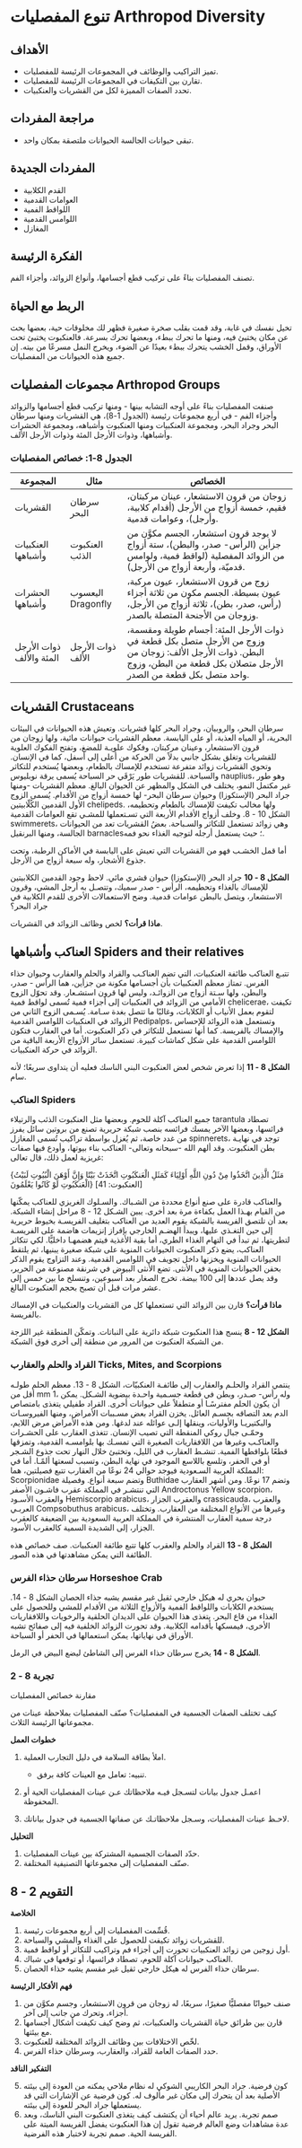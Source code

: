 # تنوع المفصليات Arthropod Diversity

## الأهداف

- تميز التراكيب والوظائف في المجموعات الرئيسة للمفصليات.
- تقارن بين التكيفات في المجموعات الرئيسة للمفصليات.
- تحدد الصفات المميزة لكل من القشريات والعنكبيات.

## مراجعة المفردات

- تبقى حيوانات الجالسة الحيوانات ملتصقة بمكان واحد.

## المفردات الجديدة

- القدم الكلابية
- العوامات القدمية
- اللواقط الفمية
- اللوامس القدمية
- المغازل

## الفكرة الرئيسة

تصنف المفصليات بناءً على تركيب قطع أجسامها، وأنواع الزوائد، وأجزاء الفم.

## الربط مع الحياة

تخيل نفسك في غابة، وقد قمت بقلب صخرة صغيرة فظهر لك مخلوقات حية، بعضها بحث عن مكان يختبئ فيه، ومنها ما تحرك ببطء، وبعضها تحرك بسرعة. فالعنكبوت يختبئ تحت الأوراق، وقمل الخشب يتحرك ببطء بعيدًا عن الضوء، ويخرج النمل مسرعًا من بيته. إن جميع هذه الحيوانات من المفصليات.

## مجموعات المفصليات Arthropod Groups

صنفت المفصليات بناءً على أوجه التشابه بينها - ومنها تركيب قطع أجسامها والزوائد وأجزاء الفم - في أربع مجموعات رئيسة (الجدول 1-8)، هي القشريات ومنها سرطان البحر وجراد البحر، ومجموعة العنكبيات ومنها العنكبوت وأشباهه، ومجموعة الحشرات وأشباهها، وذوات الأرجل المئة وذوات الأرجل الألف.

### الجدول 8-1: خصائص المفصليات

| المجموعة                 | مثال              | الخصائص                                                                                                                                                                      |
| ------------------------ | ----------------- | ---------------------------------------------------------------------------------------------------------------------------------------------------------------------------- |
| القشريات                 | سرطان البحر       | زوجان من قرون الاستشعار، عينان مركبتان، فقيم، خمسة أزواج من الأرجل (أقدام كلابية، وأرجل)، وعوامات قدمية.                                                                     |
| العنكبيات وأشباهها       | العنكبوت الذئب    | لا يوجد قرون استشعار، الجسم مكوَّن من جزأين (الرأس- صدر، والبطن)، ستة أزواج من الزوائد المفصلية (لواقط فمية، ولوامس قدميّة، وأربعة أزواج من الأرجل).                         |
| الحشرات وأشباهها         | اليعسوب Dragonfly | زوج من قرون الاستشعار، عيون مركبة، عيون بسيطة. الجسم مكون من ثلاثة أجزاء (رأس، صدر، بطن)، ثلاثة أزواج من الأرجل، وزوجان من الأجنحة المتصلة بالصدر.                           |
| ذوات الأرجل المئة والألف | ذوات الأرجل الألف | ذوات الأرجل المئة: أجسام طويلة ومقسمة، وزوج من الأرجل متصل بكل قطعة في البطن. ذوات الأرجل الألف: زوجان من الأرجل متصلان بكل قطعة من البطن، وزوج واحد متصل بكل قطعة من الصدر. |

## القشريات Crustaceans

سرطان البحر، والروبيان، وجراد البحر كلها قشريات. وتعيش هذه الحيوانات في البيئات البحرية، أو المياه العذبة، أو على اليابسة. معظم القشريات حيوانات مائية، ولها زوجان من قرون الاستشعار، وعينان مركبتان، وفكوك علويـة للمضغ، وتفتح الفكوك العلوية للقشريات وتغلق بشكل جانبي بدلاً من الحركة من أعلى إلى أسفل، كما في الإنسان. وتحوي القشريات زوائد متفرعة تستخدم للإمساك بالطعام، وبعضها يُستخدم للتكاثر والسباحة.
للقشريات طور يَرْقَي حر السباحة يُسمى يرقة نوبليوس nauplius، وهو طور غير مكتمل النمو، يختلف في الشكل والمظهر عن الحيوان البالغ. معظم القشريات -ومنها جراد البحر (الإستكوزا) وحيوان سرطان البحر- لها خمسة أزواج من الأقدام. يُسمى الزوج الأول القدمين الكُلّابيتين chelipeds. ولها مخالب تكيفت للإمساك بالطعام وتحطيمه، الشكل 10 - 8. وخلف أزواج الأقدام الأربعة التي تسـتعملها للمشـي تقع العوامات القدمية swimmerets، وهي زوائد تستعمل للتكاثر والسـباحة. بعضُ القشريات تعد من الحيوانات الجالسة، ومنها البرنقيل barnacles؛ حيث يستعمل أرجله لتوجيه الغذاء نحو فمه.

أما قمل الخشـب فهو من القشريات التي تعيش على اليابسة في الأماكن الرطبة، وتحت جذوع الأشجار، وله سبعة أزواج من الأرجل.

**الشكل 8 - 10** جراد البحر (الإستكوزا) حيوان قشري مائي. لاحظ وجود القدمين الكلابيتين للإمساك بالغذاء وتحطيمه، الرأس - صدر سميك، وتتصـل به أرجل المشي، وقرون الاستشعار، ويتصل بالبطن عوامات قدمية. وضح الاستعمالات الأخرى للقدم الكلابية في جراد البحر؟

**ماذا قرأت؟** لخص وظائف الزوائد في القشريات.

## العناكب وأشباهها Spiders and their relatives

تتبـع العناكب طائفة العنكبيات، التي تضم العناكـب والقراد والحلم والعقارب وحيوان حذاء الفرس. تمتاز معظم العنكبيات بأن أجسـامها مكونة من جزأين، هما الرأس - صدر، والبطن، ولها سـتة أزواج من الزوائـد، وليس لها قرون استشـعار. وقد تحوّل الزوج الأمامي من الزوائد في العنكبيات إلى أجزاء فمية تُسمى لواقط فمية chelicerae، تكيفت لتقوم بعمل الأنياب أو الكلابات، وغالبًا ما تتصل بغدة سـامة. يُسـمى الزوج الثاني من الزوائد في العنكبيات اللوامس القدمية Pedipalps، وتستعمل هذه الزوائد للإحساس والإمساك بالفريسة. كما أنها تستعمل للتكاثر في ذكر العنكبوت. أما في العقارب فتكون اللوامس القدمية على شكل كماشات كبيرة. تستعمل سائر الأزواج الأربعة الباقية من الزوائد في حركة العنكبيات.

**الشكل 8 - 11** إذا تعرض شخص لعض العنكبوت البني الناسك فعليه أن يتداوى سريعًا؛ لأنه سام.

### العناكب Spiders

جميع العناكب آكلة للحوم. وبعضها مثل العنكبوت الذئب والرتيلاء tarantula تصطاد فرائسها، وبعضها الآخر يمسك فرائسه بنصب شبكة حريرية تصنع من بروتين سائل يفرز من غدد خاصة، ثم يُغزل بواسطة تراكيب تُسمى المغازل spinnerets، توجد في نهايـة بطن العنكبوت. وقد ألهم الله -سبحانه وتعالى- العناكب بناء بيوتها، وأودع فيها صفات غريزية لعمل ذلك، قال تعالى:

{مَثَلُ الَّذِينَ اتَّخَذُوا مِنْ دُونِ اللَّهِ أَوْلِيَاءَ كَمَثَلِ الْعَنكَبُوتِ اتَّخَذَتْ بَيْتًا وَإِنَّ أَوْهَنَ الْبُيُوتِ لَبَيْتُ الْعَنكَبُوتِ لَوْ كَانُوا يَعْلَمُونَ} [العنكبوت: 41]

والعناكب قادرة على صنع أنواع محددة من الشـباك. والسـلوك الغريزي للعناكب يمكّنها من القيام بهـذا العمل بكفاءة مرة بعد أخرى. يبين الشـكل 12 - 8 مراحل إنشاء الشبكة. بعد أن تلتصق الفريسة بالشبكة يقوم العديد من العناكب بتغليف الفريسـة بخيوط حريرية إلى حين التغـذي عليها، ويبدأ الهضـم الخارجي بإفراز إنزيمات هاضمة على الفريسـة لتطريتها، ثم تبدأ في التهام الغذاء الطري، أما بقية الأغذية فيتم هضمهـا داخليًّا. لكي تتكاثر العناكب، يضع ذكر العنكبوت الحيوانات المنوية على شبكة صغيرة يبنيها، ثم يلتقط الحيوانات المنوية ويخزنها داخل تجويف في اللوامس القدمية. وعند التزاوج يقوم الذكر بحقن الحيوانات المنوية في الأنثى. تضع الأنثى البيوض في شرنقة مصنوعة من الحرير، وقد يصل عددها إلى 100 بيضة. تخرج الصغار بعد أسبوعين، وتنسلخ ما بين خمس إلى عشر مرات قبل أن تصبح بحجم العنكبوت البالغ.

**ماذا قرأت؟** قارن بين الزوائد التي تستعملها كل من القشريات والعنكبيات في الإمساك بالفريسة.

**الشكل 12 - 8** ينسج هذا العنكبوت شبكة دائرية على النباتات. وتمكّن المنطقة غير اللزجة من الشبكة العنكبوت من المرور من منطقة إلى أخرى فوق الشبكة.

### القراد والحلم والعقارب Ticks, Mites, and Scorpions

ينتمي القراد والحلـم والعقارب إلى طائفـة العنكبيّات، الشكل 8 - 13. معظم الحلم طولـه أقل من mm 1، وله رأس- صـدر، وبطن في قطعة جسـمية واحـدة بيضوية الشـكل. يمكن أن يكون الحلم مفترسًـا أو متطفلاً على حيوانات أخرى. القراد طفيلي يتغذى بامتصاص الدم بعد التصاقه بجسـم العائل. يخزن القراد بعض مسـببات الأمراض، ومنها الفيروسـات والبكتيريـا والأوليات، وينقلها إلـى عوائله عند لدغها. ومن هذه الأمراض مرض اللايم، وحمّـى جبال روكي المنقطة التي تصيب الإنسان. تتغذى العقارب على الحشـرات والعناكـب وغيرها من اللافقاريات الصغيرة التي تمسـك بها بلوامسـه القدمية، وتمزقها قطعًا بلواقطها الفمية. تنشـط العقارب في الليل، وتختبئ خلال النهار تحت جذوع الشـجر أو في الحفر، وتلسع باللاسع الموجود في نهاية البطن، وتسبب لسعتها ألمًـا. أما في المملكة العربية السـعودية فيوجد حوالي 24 نوعًا من العقارب تتبع فصيلتين، هما: Scorpionidae وتضم سبعة أنواع. وفصيلة Buthidae وتضم 17 نوعًا. ومن أشهر العقارب التي تنتشـر في المملكة عقرب فاشـون الأصفر Androctonus Yellow scorpion، والعقرب الأسـود Hemiscorpio arabicus، والعقرب الجزار crassicauda، والعقرب العربـي Compsobuthus arabicus، وغيرها من الأنواع المختلفة من العقارب. وتختلف درجة سمية العقارب المنتشرة في المملكة العربية السعودية بين الضعيفة كالعقرب الجزار، إلى الشديدة السمية كالعقرب الأسود.

**الشكل 8 - 13** القراد والحلم والعقرب كلها تتبع طائفة العنكبيات. صف خصائص هذه الطائفة التي يمكن مشاهدتها في هذه الصور.

### سرطان حذاء الفرس Horseshoe Crab

حيوان بحري له هيكل خارجي ثقيل غير مقسم يشبه حذاء الحصان الشكل 8 - 14. يستخدم الكلابات واللواقط الفمية والأزواج الثلاثة من الأقدام للمشي وللحصول على الغذاء من قاع البحر. يتغذى هذا الحيوان على الديدان الحلقية والرخويات واللافقاريات الأخرى، فيمسكها بأقدامه الكلابية. وقد تحورت الزوائد الخلفية فيه إلى صفائح تشبه الأوراق في نهاياتها، يمكن استعمالها في الحفر أو السباحة.

**الشكل 8 - 14** يخرج سرطان حذاء الفرس إلى الشاطئ ليضع البيض في الرمل.

### تجربة 8 - 2

مقارنة خصائص المفصليات

كيف تختلف الصفات الجسمية في المفصليات؟ صنّف المفصليات بملاحظة عينات من مجموعاتها الرئيسة الثلاث.

**خطوات العمل**

1. املأ بطاقة السلامة في دليل التجارب العملية.

   - تنبيه: تعامل مع العينات كافة برفق.

2. اعمـل جدول بيانات لتسـجل فيـه ملاحظاتك عـن عينات المفصليات الحية أو المحفوظة.

3. لاحـظ عينات المفصليات، وسـجل ملاحظاتـك عن صفاتها الجسمية في جدول بياناتك.

**التحليل**

1. حدّد الصفات الجسمية المشتركة بين عينات المفصليات.
2. صنّف المفصليات إلى مجموعاتها التصنيفية المختلفة.

## التقويم 2 - 8

**الخلاصة**

1. قُسِّمت المفصليات إلى أربع مجموعات رئيسة.
2. للقشريات زوائد تكيفت للحصول على الغذاء والمشي والسباحة.
3. أول زوجين من زوائد العنكبيات تحورت إلى أجزاء فم وتراكيب للتكاثر أو لواقط فمية.
4. العناكب حيوانات آكلة للحوم، تصطاد فرائسها، أو توقعها في شباك.
5. سرطان حذاء الفرس له هيكل خارجي ثقيل غير مقسم يشبه حذاء الحصان.

**فهم الأفكار الرئيسة**

1. صنف حيوانًا مفصليًّا صغيرًا، سريعًا، له زوجان من قرون الاستشعار، وجسم مكوَّن من أجزاء، وتحرك من جانب إلى آخر.
2. قارن بين طرائق حياة القشريات والعنكبيات، ثم وضح كيف تكيفت أشكال أجسامها مع بيئتها.
3. لخّص الاختلافات بين وظائف الزوائد المختلفة للعنكبوت.
4. حدد الصفات العامة للقراد، والعقارب، وسرطان حذاء الفرس.

**التفكير الناقد**

5. كون فرضية. جراد البحر الكاريبي الشوكي له نظام ملاحي يمكنه من العودة إلى بيئته الأصلية بعد أن يتحرك إلى مكان غير مألوف له. كون فرضية عن الإشارات التي قد يستعملها جراد البحر للعودة إلى بيئته.
6. صمم تجربة. يريد عالم أحياء أن يكتشف كيف يتغذى العنكبوت البني الناسك، وبعد عدة مشاهدات وضع العالم فرضية تقول إن هذا العنكبوت يفضل الفريسة الميتة على الفريسة الحية. صمم تجربة لاختبار هذه الفرضية.
